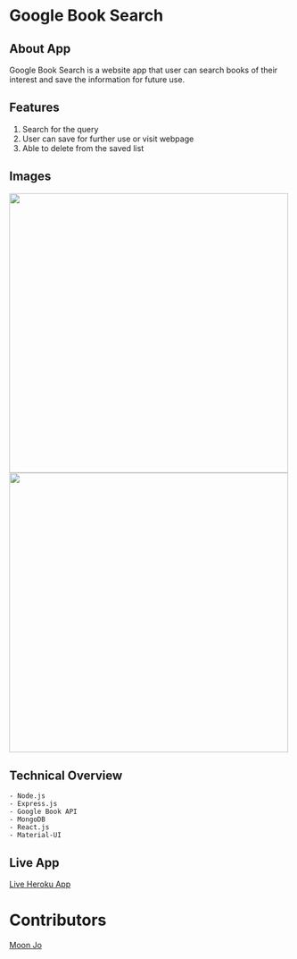 # Google Book Search

## About App

Google Book Search is a website app that user can search books of their interest and save the information for future use.

## Features

1. Search for the query
2. User can save for further use or visit webpage
3. Able to delete from the saved list

## Images

<img src="./screenshot/Search" height="500" />
<img src="./screenshot/Saved" height="500" />

## Technical Overview

```
- Node.js
- Express.js
- Google Book API
- MongoDB
- React.js
- Material-UI
```

## Live App

[Live Heroku App](https://google-book-search-moon.herokuapp.com/)

# Contributors

[Moon Jo](https://github.com/moon-mnny)
